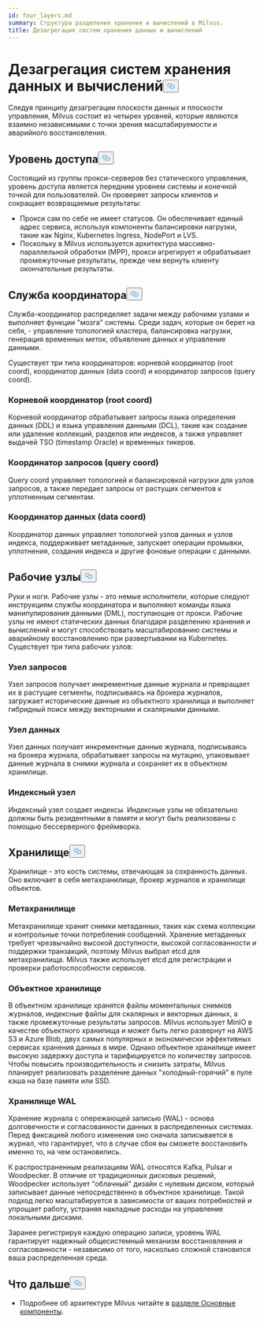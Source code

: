 ```yaml
---
id: four_layers.md
summary: Структура разделения хранения и вычислений в Milvus.
title: Дезагрегация систем хранения данных и вычислений
---
```

<h1 id="StorageComputing-Disaggregation" class="common-anchor-header">Дезагрегация систем хранения данных и вычислений<button data-href="#StorageComputing-Disaggregation" class="anchor-icon" translate="no">
      <svg translate="no"
        aria-hidden="true"
        focusable="false"
        height="20"
        version="1.1"
        viewBox="0 0 16 16"
        width="16"
      >
        <path
          fill="#0092E4"
          fill-rule="evenodd"
          d="M4 9h1v1H4c-1.5 0-3-1.69-3-3.5S2.55 3 4 3h4c1.45 0 3 1.69 3 3.5 0 1.41-.91 2.72-2 3.25V8.59c.58-.45 1-1.27 1-2.09C10 5.22 8.98 4 8 4H4c-.98 0-2 1.22-2 2.5S3 9 4 9zm9-3h-1v1h1c1 0 2 1.22 2 2.5S13.98 12 13 12H9c-.98 0-2-1.22-2-2.5 0-.83.42-1.64 1-2.09V6.25c-1.09.53-2 1.84-2 3.25C6 11.31 7.55 13 9 13h4c1.45 0 3-1.69 3-3.5S14.5 6 13 6z"
        ></path>
      </svg>
    </button></h1><p>Следуя принципу дезагрегации плоскости данных и плоскости управления, Milvus состоит из четырех уровней, которые являются взаимно независимыми с точки зрения масштабируемости и аварийного восстановления.</p>
<h2 id="Access-layer" class="common-anchor-header">Уровень доступа<button data-href="#Access-layer" class="anchor-icon" translate="no">
      <svg translate="no"
        aria-hidden="true"
        focusable="false"
        height="20"
        version="1.1"
        viewBox="0 0 16 16"
        width="16"
      >
        <path
          fill="#0092E4"
          fill-rule="evenodd"
          d="M4 9h1v1H4c-1.5 0-3-1.69-3-3.5S2.55 3 4 3h4c1.45 0 3 1.69 3 3.5 0 1.41-.91 2.72-2 3.25V8.59c.58-.45 1-1.27 1-2.09C10 5.22 8.98 4 8 4H4c-.98 0-2 1.22-2 2.5S3 9 4 9zm9-3h-1v1h1c1 0 2 1.22 2 2.5S13.98 12 13 12H9c-.98 0-2-1.22-2-2.5 0-.83.42-1.64 1-2.09V6.25c-1.09.53-2 1.84-2 3.25C6 11.31 7.55 13 9 13h4c1.45 0 3-1.69 3-3.5S14.5 6 13 6z"
        ></path>
      </svg>
    </button></h2><p>Состоящий из группы прокси-серверов без статического управления, уровень доступа является передним уровнем системы и конечной точкой для пользователей. Он проверяет запросы клиентов и сокращает возвращаемые результаты:</p>
<ul>
<li>Прокси сам по себе не имеет статусов. Он обеспечивает единый адрес сервиса, используя компоненты балансировки нагрузки, такие как Nginx, Kubernetes Ingress, NodePort и LVS.</li>
<li>Поскольку в Milvus используется архитектура массивно-параллельной обработки (MPP), прокси агрегирует и обрабатывает промежуточные результаты, прежде чем вернуть клиенту окончательные результаты.</li>
</ul>
<h2 id="Coordinator-service" class="common-anchor-header">Служба координатора<button data-href="#Coordinator-service" class="anchor-icon" translate="no">
      <svg translate="no"
        aria-hidden="true"
        focusable="false"
        height="20"
        version="1.1"
        viewBox="0 0 16 16"
        width="16"
      >
        <path
          fill="#0092E4"
          fill-rule="evenodd"
          d="M4 9h1v1H4c-1.5 0-3-1.69-3-3.5S2.55 3 4 3h4c1.45 0 3 1.69 3 3.5 0 1.41-.91 2.72-2 3.25V8.59c.58-.45 1-1.27 1-2.09C10 5.22 8.98 4 8 4H4c-.98 0-2 1.22-2 2.5S3 9 4 9zm9-3h-1v1h1c1 0 2 1.22 2 2.5S13.98 12 13 12H9c-.98 0-2-1.22-2-2.5 0-.83.42-1.64 1-2.09V6.25c-1.09.53-2 1.84-2 3.25C6 11.31 7.55 13 9 13h4c1.45 0 3-1.69 3-3.5S14.5 6 13 6z"
        ></path>
      </svg>
    </button></h2><p>Служба-координатор распределяет задачи между рабочими узлами и выполняет функции "мозга" системы. Среди задач, которые он берет на себя, - управление топологией кластера, балансировка нагрузки, генерация временных меток, объявление данных и управление данными.</p>
<p>Существует три типа координаторов: корневой координатор (root coord), координатор данных (data coord) и координатор запросов (query coord).</p>
<h3 id="Root-coordinator-root-coord" class="common-anchor-header">Корневой координатор (root coord)</h3><p>Корневой координатор обрабатывает запросы языка определения данных (DDL) и языка управления данными (DCL), такие как создание или удаление коллекций, разделов или индексов, а также управляет выдачей TSO (timestamp Oracle) и временных тикеров.</p>
<h3 id="Query-coordinator-query-coord" class="common-anchor-header">Координатор запросов (query coord)</h3><p>Query coord управляет топологией и балансировкой нагрузки для узлов запросов, а также передает запросы от растущих сегментов к уплотненным сегментам.</p>
<h3 id="Data-coordinator-data-coord" class="common-anchor-header">Координатор данных (data coord)</h3><p>Координатор данных управляет топологией узлов данных и узлов индекса, поддерживает метаданные, запускает операции промывки, уплотнения, создания индекса и другие фоновые операции с данными.</p>
<h2 id="Worker-nodes" class="common-anchor-header">Рабочие узлы<button data-href="#Worker-nodes" class="anchor-icon" translate="no">
      <svg translate="no"
        aria-hidden="true"
        focusable="false"
        height="20"
        version="1.1"
        viewBox="0 0 16 16"
        width="16"
      >
        <path
          fill="#0092E4"
          fill-rule="evenodd"
          d="M4 9h1v1H4c-1.5 0-3-1.69-3-3.5S2.55 3 4 3h4c1.45 0 3 1.69 3 3.5 0 1.41-.91 2.72-2 3.25V8.59c.58-.45 1-1.27 1-2.09C10 5.22 8.98 4 8 4H4c-.98 0-2 1.22-2 2.5S3 9 4 9zm9-3h-1v1h1c1 0 2 1.22 2 2.5S13.98 12 13 12H9c-.98 0-2-1.22-2-2.5 0-.83.42-1.64 1-2.09V6.25c-1.09.53-2 1.84-2 3.25C6 11.31 7.55 13 9 13h4c1.45 0 3-1.69 3-3.5S14.5 6 13 6z"
        ></path>
      </svg>
    </button></h2><p>Руки и ноги. Рабочие узлы - это немые исполнители, которые следуют инструкциям службы координатора и выполняют команды языка манипулирования данными (DML), поступающие от прокси. Рабочие узлы не имеют статических данных благодаря разделению хранения и вычислений и могут способствовать масштабированию системы и аварийному восстановлению при развертывании на Kubernetes. Существует три типа рабочих узлов:</p>
<h3 id="Query-node" class="common-anchor-header">Узел запросов</h3><p>Узел запросов получает инкрементные данные журнала и превращает их в растущие сегменты, подписываясь на брокера журналов, загружает исторические данные из объектного хранилища и выполняет гибридный поиск между векторными и скалярными данными.</p>
<h3 id="Data-node" class="common-anchor-header">Узел данных</h3><p>Узел данных получает инкрементные данные журнала, подписываясь на брокера журнала, обрабатывает запросы на мутацию, упаковывает данные журнала в снимки журнала и сохраняет их в объектном хранилище.</p>
<h3 id="Index-node" class="common-anchor-header">Индексный узел</h3><p>Индексный узел создает индексы.  Индексные узлы не обязательно должны быть резидентными в памяти и могут быть реализованы с помощью бессерверного фреймворка.</p>
<h2 id="Storage" class="common-anchor-header">Хранилище<button data-href="#Storage" class="anchor-icon" translate="no">
      <svg translate="no"
        aria-hidden="true"
        focusable="false"
        height="20"
        version="1.1"
        viewBox="0 0 16 16"
        width="16"
      >
        <path
          fill="#0092E4"
          fill-rule="evenodd"
          d="M4 9h1v1H4c-1.5 0-3-1.69-3-3.5S2.55 3 4 3h4c1.45 0 3 1.69 3 3.5 0 1.41-.91 2.72-2 3.25V8.59c.58-.45 1-1.27 1-2.09C10 5.22 8.98 4 8 4H4c-.98 0-2 1.22-2 2.5S3 9 4 9zm9-3h-1v1h1c1 0 2 1.22 2 2.5S13.98 12 13 12H9c-.98 0-2-1.22-2-2.5 0-.83.42-1.64 1-2.09V6.25c-1.09.53-2 1.84-2 3.25C6 11.31 7.55 13 9 13h4c1.45 0 3-1.69 3-3.5S14.5 6 13 6z"
        ></path>
      </svg>
    </button></h2><p>Хранилище - это кость системы, отвечающая за сохранность данных. Оно включает в себя метахранилище, брокер журналов и хранилище объектов.</p>
<h3 id="Meta-storage" class="common-anchor-header">Метахранилище</h3><p>Метахранилище хранит снимки метаданных, таких как схема коллекции и контрольные точки потребления сообщений. Хранение метаданных требует чрезвычайно высокой доступности, высокой согласованности и поддержки транзакций, поэтому Milvus выбрал etcd для метахранилища. Milvus также использует etcd для регистрации и проверки работоспособности сервисов.</p>
<h3 id="Object-storage" class="common-anchor-header">Объектное хранилище</h3><p>В объектном хранилище хранятся файлы моментальных снимков журналов, индексные файлы для скалярных и векторных данных, а также промежуточные результаты запросов. Milvus использует MinIO в качестве объектного хранилища и может быть легко развернут на AWS S3 и Azure Blob, двух самых популярных и экономически эффективных сервисах хранения данных в мире. Однако объектное хранилище имеет высокую задержку доступа и тарифицируется по количеству запросов. Чтобы повысить производительность и снизить затраты, Milvus планирует реализовать разделение данных "холодный-горячий" в пуле кэша на базе памяти или SSD.</p>
<h3 id="WAL-storage" class="common-anchor-header">Хранилище WAL</h3><p>Хранение журнала с опережающей записью (WAL) - основа долговечности и согласованности данных в распределенных системах. Перед фиксацией любого изменения оно сначала записывается в журнал, что гарантирует, что в случае сбоя вы сможете восстановить именно то, на чем остановились.</p>
<p>К распространенным реализациям WAL относятся Kafka, Pulsar и Woodpecker. В отличие от традиционных дисковых решений, Woodpecker использует "облачный" дизайн с нулевым диском, который записывает данные непосредственно в объектное хранилище. Такой подход легко масштабируется в зависимости от ваших потребностей и упрощает работу, устраняя накладные расходы на управление локальными дисками.</p>
<p>Заранее регистрируя каждую операцию записи, уровень WAL гарантирует надежный общесистемный механизм восстановления и согласованности - независимо от того, насколько сложной становится ваша распределенная среда.</p>
<h2 id="Whats-next" class="common-anchor-header">Что дальше<button data-href="#Whats-next" class="anchor-icon" translate="no">
      <svg translate="no"
        aria-hidden="true"
        focusable="false"
        height="20"
        version="1.1"
        viewBox="0 0 16 16"
        width="16"
      >
        <path
          fill="#0092E4"
          fill-rule="evenodd"
          d="M4 9h1v1H4c-1.5 0-3-1.69-3-3.5S2.55 3 4 3h4c1.45 0 3 1.69 3 3.5 0 1.41-.91 2.72-2 3.25V8.59c.58-.45 1-1.27 1-2.09C10 5.22 8.98 4 8 4H4c-.98 0-2 1.22-2 2.5S3 9 4 9zm9-3h-1v1h1c1 0 2 1.22 2 2.5S13.98 12 13 12H9c-.98 0-2-1.22-2-2.5 0-.83.42-1.64 1-2.09V6.25c-1.09.53-2 1.84-2 3.25C6 11.31 7.55 13 9 13h4c1.45 0 3-1.69 3-3.5S14.5 6 13 6z"
        ></path>
      </svg>
    </button></h2><ul>
<li>Подробнее об архитектуре Milvus читайте в <a href="/docs/ru/main_components.md">разделе Основные компоненты</a>.</li>
</ul>
